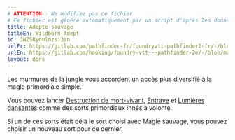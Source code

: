 ```yaml
---
# ATTENTION : Ne modifiez pas ce fichier
# Ce fichier est généré automatiquement par un script d'après les données du module Foundry VTT officiel et de sa traduction
title: Adepte sauvage
titleEn: Wildborn Adept
id: 3NZSRyoulnzsi3sn
urlFr: https://gitlab.com/pathfinder-fr/foundryvtt-pathfinder2-fr/-/blob/master/data/feats/3NZSRyoulnzsi3sn.htm
urlEn: https://gitlab.com/hooking/foundry-vtt---pathfinder-2e/-/blob/master/packs/data/feats.db/wildborn-adept.json
layout: dons
---
```

Les murmures de la jungle vous accordent un accès plus diversifié à la magie primordiale simple.

Vous pouvez lancer [Destruction de mort-vivant](../sorts/destruction-de-mort-vivant.md), [Entrave](../sorts/entrave.md) et [Lumières dansantes](../sorts/lumières-dansantes.md) comme des sorts primordiaux innés à volonté.

Si un de ces sorts était déjà le sort choisi avec Magie sauvage, vous pouvez choisir un nouveau sort pour ce dernier.
